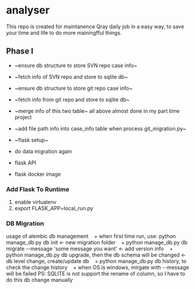 # analyser

This repo is created for maintanence Qray daily job in a easy way, to save your time and life to do more mainingfful things.

## Phase I
+ ~ensure db structure to store SVN repo case info~
+ ~fetch info of SVN repo and store to sqlite db~
+ ~ensure db structure to store git repo case info~
+ ~fetch info from git repo and store to sqlite db~
+ ~merge info of this two table~
all above almost done in my part time project
+ ~add file path info into case_info table when process git_migration.py~

+ ~flask setup~
+ do data migration again
+ flask API
+ flask docker image

### Add Flask To Runtime 
1. enable virtualenv
2. export FLASK_APP=local_run.py

### DB Migration
usage of alembic db management
    + when first time run, use: python manage_db.py db init  <- new migration folder
    + python manage_db.py db migrate --message 'some message you want'  <- add version info 
    + python manage_db.py db upgrade, then the db schema will be changed  <- db level change, create/update db
    + python manage_db.py db history, to check the change history
    + when OS is windows, mirgate with --message will be failed
PS: SQLITE is not support the rename of column, so I have to do this db change manually
